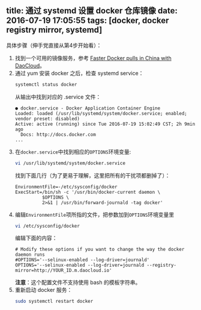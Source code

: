 title: 通过 systemd 设置 docker 仓库镜像
date: 2016-07-19 17:05:55
tags: [docker, docker registry mirror, systemd]
---

具体步骤（伸手党直接从第4步开始看）：

1. 找到一个可用的镜像服务，参考 [Faster Docker pulls in China with DaoCloud](http://rzhw.me/blog/2015/12/faster-docker-pulls-in-china-with-daocloud/)。
2. 通过 yum 安装 docker 之后，检查 systemd service：
    ```sh
    systemctl status docker
    ```
    从输出中找到对应的 .service 文件：
    ```
    ● docker.service - Docker Application Container Engine
    Loaded: loaded (/usr/lib/systemd/system/docker.service; enabled; vendor preset: disabled)
    Active: active (running) since Tue 2016-07-19 15:02:49 CST; 2h 9min ago
      Docs: http://docs.docker.com
    ...
    ```
3. 在`docker.service`中找到相应的`OPTIONS`环境变量:
    ```sh
    vi /usr/lib/systemd/system/docker.service
    ```
    找到下面几行（为了更易于理解，这里把所有的干扰项都删掉了）：
    ```
    EnvironmentFile=-/etc/sysconfig/docker
    ExecStart=/bin/sh -c '/usr/bin/docker-current daemon \
              $OPTIONS \
              2>&1 | /usr/bin/forward-journald -tag docker'
    ```
4. 编辑`EnvironmentFile`项所指的文件，把参数加到`OPTIONS`环境变量里
    ```sh
    vi /etc/sysconfig/docker
    ```
    编辑下面的内容：
    ```
    # Modify these options if you want to change the way the docker daemon runs
    #OPTIONS='--selinux-enabled --log-driver=journald'
    OPTIONS='--selinux-enabled --log-driver=journald --registry-mirror=http://YOUR_ID.m.daocloud.io'
    ```
    **注意**：这个配置文件不支持使用 bash 的模板字符串。
5. 重新启动 docker 服务：
    ```sh
    sudo systemctl restart docker
    ```
